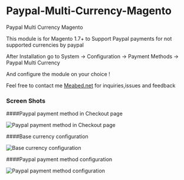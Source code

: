 Paypal-Multi-Currency-Magento
=============================

Paypal Multi Currency Magento

This module is for Magento 1.7+ to Support Paypal payments for not supported currencies by paypal

After Installation go to System -> Configuration -> Payment Methods -> Paypal Multi Currency 

And configure the module on your choice !

Feel free to contact me <a href="http://www.meabed.net">Meabed.net</a> for inquiries,issues and feedback

### Screen Shots

####Paypal payment method in Checkout page

![Paypal payment method in Checkout page](http://i.imgur.com/LMcHwJw.png)

####Base currency configuration 

![Base currency configuration](http://i.imgur.com/pCdRHWB.png)

####Paypal payment method configuration 

![Paypal payment method configuration](http://i.imgur.com/KG6QLTy.png)

